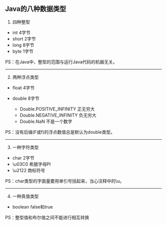 ## Java的八种数据类型
   
1. 四种整型
  * int  4字节  
  * short  2字节  
  * long  8字节  
  * byte  1字节  

PS：在Java中，整型的范围与运行Java代码的机器无关。

***

2. 两种浮点类型
  * float  4字节
  * double  8字节  

    * Double.POSITIVE_INFINITY  正无穷大
    * Double.NEGATIVE_INFINITY  负无穷大
    * Double.NaN  不是一个数字  

PS：没有后缀(F或f)的浮点数值总是默认为double类型。


***

3. 一种字符类型
  * char  2字节  
  * \u03C0  希腊字母PI  
  * \u2122  商标符号  

PS：char类型的字面量要用单引号括起来，当心注释中的\u。  
   

***

4. 一种真值类型
  * boolean  false和true  

PS：整型值和布尔值之间不能进行相互转换

